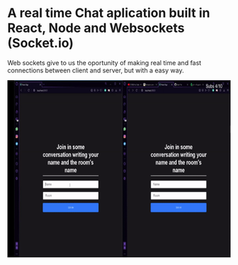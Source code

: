 
# A real time Chat aplication built in React, Node and Websockets (Socket.io)

Web sockets give to us the oportunity of making real time and fast connections between client and server, but with a
easy way.

<img src="./demo/demo.gif" style="width: 900px; height: 400px"/>


